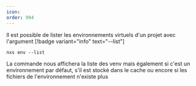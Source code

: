 ```yaml
---
icon: 
order: 994
---
```

Il est possible de lister les environnements virtuels d'un projet avec l'argument [!badge variant="info" text="--list"]

```console
nxs env --list
```

La commande nous affichera la liste des venv mais également si c'est un environnement par défaut, s'il est stocké dans le cache ou encore si les fichiers de l'environnement n'existe plus